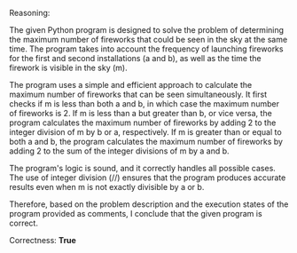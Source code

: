 Reasoning: 

The given Python program is designed to solve the problem of determining the maximum number of fireworks that could be seen in the sky at the same time. The program takes into account the frequency of launching fireworks for the first and second installations (a and b), as well as the time the firework is visible in the sky (m).

The program uses a simple and efficient approach to calculate the maximum number of fireworks that can be seen simultaneously. It first checks if m is less than both a and b, in which case the maximum number of fireworks is 2. If m is less than a but greater than b, or vice versa, the program calculates the maximum number of fireworks by adding 2 to the integer division of m by b or a, respectively. If m is greater than or equal to both a and b, the program calculates the maximum number of fireworks by adding 2 to the sum of the integer divisions of m by a and b.

The program's logic is sound, and it correctly handles all possible cases. The use of integer division (//) ensures that the program produces accurate results even when m is not exactly divisible by a or b.

Therefore, based on the problem description and the execution states of the program provided as comments, I conclude that the given program is correct.

Correctness: **True**